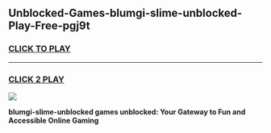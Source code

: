 
## Unblocked-Games-blumgi-slime-unblocked-Play-Free-pgj9t
<h3>
<a href="https://premium76.site?title=blumgi-slime-unblocked&ref=10A">CLICK TO PLAY</a></h3>
<hr>

<h3>
<a href="https://premium76.site?title=blumgi-slime-unblocked&ref=10A">CLICK 2 PLAY</a>
  
</h3>

<a href="https://premium76.site?title=blumgi-slime-unblocked&ref=10A"><img src="https://clearcache.store/games.png"></a>


**blumgi-slime-unblocked games unblocked: Your Gateway to Fun and Accessible Online Gaming**
